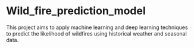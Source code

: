# Wild_fire_prediction_model
This project aims to apply machine learning and deep learning techniques to predict the likelihood of wildfires using historical weather and seasonal data.
